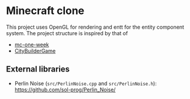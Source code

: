 # Minecraft clone
This project uses OpenGL for rendering and entt for the entity component system.
The project structure is inspired by that of
- [mc-one-week](https://github.com/Hopson97/MineCraft-One-Week-Challenge)
- [CityBuilderGame](https://github.com/PhiGei2000/CityBuilderGame)

## External libraries
- Perlin Noise (`src/PerlinNoise.cpp` and `src/PerlinNoise.h`): https://github.com/sol-prog/Perlin_Noise/